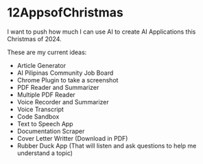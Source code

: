 # 12AppsofChristmas

I want to push how much I can use AI to create AI Applications this Christmas of 2024. 

These are my current ideas:

- Article Generator
- AI Pilipinas Community Job Board
- Chrome Plugin to take a screenshot
- PDF Reader and Summarizer
- Multiple PDF Reader
- Voice Recorder and Summarizer
- Voice Transcript
- Code Sandbox
- Text to Speech App
- Documentation Scraper
- Cover Letter Writter (Download in PDF)
- Rubber Duck App (That will listen and ask questions to help me understand a topic)
